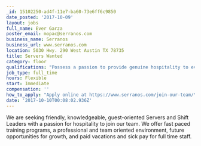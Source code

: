 ```yaml
---
_id: 15102250-ad4f-11e7-ba60-73e6ff6c9850
date_posted: '2017-10-09'
layout: jobs
full_name: Ever Garza
poster_email: mopac@serranos.com
business_name: Serranos
business_url: www.serranos.com
location: 5030 Hwy. 290 West Austin TX 78735
title: Servers Wanted
category: floor
qualifications: "Possess a passion to provide genuine hospitality to every guest\r\nAble to work in a fast paced environment while maintaining great enthusiasm and a smile\r\nMUST HAVE A GREAT PERSONALITY\r\nImpeccable customer service skills\r\nAbility to multitask and prioritize\r\nAvailability to work nights, weekends, and some holidays\r\nFood Handlers & TABC"
job_type: full_time
hours: Flexible
start: Immediate
compensation: ''
how_to_apply: "Apply online at https://www.serranos.com/join-our-team/\r\nOr apply in person Monday - Thursday from 1:30 pm - 4 pm at any Serranos location."
date: '2017-10-10T00:08:02.936Z'
---
```

We are seeking friendly, knowledgeable, guest-oriented Servers and Shift Leaders with a passion for hospitality to join our team. We offer fast paced training programs, a professional and team oriented environment, future opportunities for growth, and paid vacations and sick pay for full time staff.
